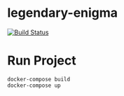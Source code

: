 # legendary-enigma

[![Build Status](https://travis-ci.com/dustinlahr/legendary-enigma.svg?token=mtTH5HBaBtzTCpactyn1&branch=master)](https://travis-ci.com/dustinlahr/legendary-enigma)

# Run Project
```
docker-compose build
docker-compose up
```